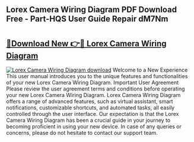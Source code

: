 ## Lorex Camera Wiring Diagram PDF Download Free - Part-HQS User Guide Repair dM7Nm

# <h2><a href="http://dfnhs1s.blite.top/?on=Lorex+Camera+Wiring+Diagram">🔗Download New 👉🔴 Lorex Camera Wiring Diagram</a></h2>

[![Lorex Camera Wiring Diagram download](https://i.imgur.com/lujVjoI.png)](http://dfnhs1s.blite.top/?on=Lorex+Camera+Wiring+Diagram)
Welcome to a New Experience This user manual introduces you to the unique features and functionalities of your new Lorex Camera Wiring Diagram. Important User Agreement Please review the user agreement terms and conditions before operating your new Lorex Camera Wiring Diagram. Lorex Camera Wiring Diagram offers a range of advanced features, such as virtual assistant, smart notifications, customizable shortcuts, and automated tasks, all easily controlled through the user interface. Our expectation is that the Lorex Camera Wiring Diagram has been a crucial guide in your journey to becoming proficient in using your new device. In case of any queries or concerns, please do not hesitate to contact our support team.
